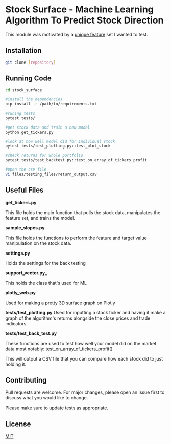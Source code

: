 # Stock Surface - Machine Learning Algorithm To Predict Stock Direction

This module was motivated by a [unique feature](https://medium.com/p/d54b7666cc7c/) set I wanted to test. 


## Installation


```bash
git clone [repository] 
```

## Running Code 
```bash
cd stock_surface

#install the dependencies 
pip install -r /path/to/requirements.txt

#runing tests
pytest tests/

#get stock data and train a new model
python get_tickers.py

#look at how well model did for individual stock
pytest tests/test_plotting.py::test_plot_stock 

#check returns for whole portfolio 
pytest tests/test_backtest.py::test_on_array_of_tickers_profit

#open the csv file 
vi files/testing_files/return_output.csv
```

## Useful Files

__get_tickers.py__

This file holds the main function that pulls the stock data, manipulates the feature set, and trains the model. 

__sample_slopes.py__

This file holds the functions to perform the feature and target value manipulation on the stock data.

__settings.py__

Holds the settings for the back testing

__support_vector.py___

This holds the class that's used for ML

__plotly_web.py__

Used for making a pretty 3D surface graph on Plotly

__tests/test_plotting.py__
Used for inputting a stock ticker and having it make a graph of the algorithm's returns alongside the close prices and trade indicators. 

__tests/test_back_test.py__

These functions are used to test how well your model did on the market data most notably: test_on_array_of_tickers_profit() 

This will output a CSV file that you can compare how each stock did to just holding it. 

## Contributing
Pull requests are welcome. For major changes, please open an issue first to discuss what you would like to change.

Please make sure to update tests as appropriate.

## License
[MIT](https://choosealicense.com/licenses/mit/)